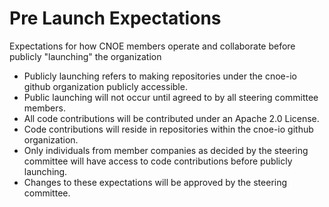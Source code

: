 # Pre Launch Expectations

Expectations for how CNOE members operate and collaborate before publicly "launching" the organization

* Publicly launching refers to making repositories under the cnoe-io github organization publicly accessible.
* Public launching will not occur until agreed to by all steering committee members.
* All code contributions will be contributed under an Apache 2.0 License.
* Code contributions will reside in repositories within the cnoe-io github organization.
* Only individuals from member companies as decided by the steering committee will have access to code contributions before publicly launching.
* Changes to these expectations will be approved by the steering committee.